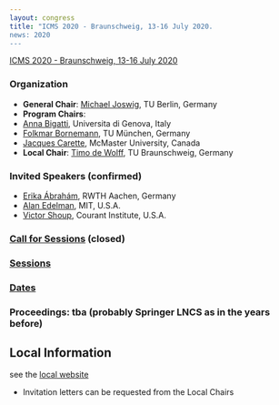 ```yaml
---
layout: congress
title: "ICMS 2020 - Braunschweig, 13-16 July 2020.
news: 2020
---
```

[ICMS 2020 - Braunschweig, 13-16 July 2020](http://www.iaa.tu-bs.de/AppliedAlgebra/ICMS2020/ICMS2020.html)

### Organization
* **General Chair**: [Michael Joswig](http://page.math.tu-berlin.de/~joswig/), TU Berlin, Germany
* **Program Chairs**:
* [Anna Bigatti](http://www.dima.unige.it/~bigatti/),  Universita di Genova, Italy
* [Folkmar Bornemann](http://www-m3.ma.tum.de/Allgemeines/FolkmarBornemann), TU München, Germany
* [Jacques Carette](https://www.cas.mcmaster.ca/~carette/), McMaster University, Canada
* **Local Chair**: [Timo de Wolff](http://page.math.tu-berlin.de/~dewolff/), TU Braunschweig, Germany

### Invited Speakers (confirmed)
* [Erika Ábrahám](https://ths.rwth-aachen.de/people/erika-abraham/), RWTH Aachen, Germany
* [Alan Edelman](https://math.mit.edu/~edelman/classic.htm), MIT, U.S.A.
* [Victor Shoup](https://www.shoup.net/), Courant Institute, U.S.A.

### [Call for Sessions](call-for-session-proposals) (closed) 
### [Sessions](http://www.iaa.tu-bs.de/AppliedAlgebra/ICMS2020/ICMS2020_Sessions.html)
### [Dates](dates)
### Proceedings: tba (probably Springer LNCS as in the years before)

## Local Information
see the [local website](http://www.iaa.tu-bs.de/AppliedAlgebra/ICMS2020/ICMS2020.html)
* Invitation letters can be requested from the Local Chairs

